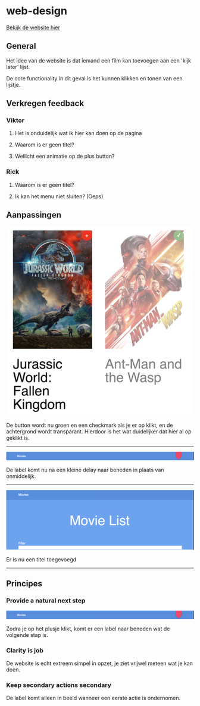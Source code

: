 # web-design

[Bekijk de website hier](https://moniac.github.io/web-design/opdracht1/index.html)

## General

Het idee van de website is dat iemand een film kan toevoegen aan een 'kijk later' lijst.

De core functionality in dit geval is het kunnen klikken en tonen van een lijstje.

## Verkregen feedback

### Viktor

1.  Het is onduidelijk wat ik hier kan doen op de pagina

2.  Waarom is er geen titel?

3. Wellicht een animatie op de plus button?

### Rick

1. Waarom is er geen titel?

2. Ik kan het menu niet sluiten? (Oeps)

## Aanpassingen

![improvement](./design/1.png)

De button wordt nu groen en een checkmark als je er op klikt, en de achtergrond wordt transparant. Hierdoor is het wat duidelijker dat hier al op geklikt is.

---

![label](design/label.png)

De label komt nu na een kleine delay naar beneden in plaats van onmiddelijk.

---

![label](design/title.png)

Er is nu een titel toegevoegd

---

## Principes

### Provide a natural next step

![label](design/label.png)

Zodra je op het plusje klikt, komt er een label naar beneden wat de volgende stap is.

### Clarity is job

De website is echt extreem simpel in opzet, je ziet vrijwel meteen wat je kan doen.

### Keep secondary actions secondary

De label komt alleen in beeld wanneer een eerste actie is ondernomen. 